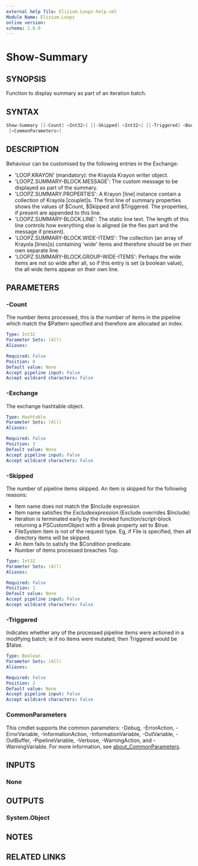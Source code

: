 ```yaml
---
external help file: Elizium.Loopz-help.xml
Module Name: Elizium.Loopz
online version:
schema: 2.0.0
---
```


# Show-Summary

## SYNOPSIS

Function to display summary as part of an iteration batch.

## SYNTAX

```powershell
Show-Summary [[-Count] <Int32>] [[-Skipped] <Int32>] [[-Triggered] <Boolean>] [[-Exchange] <Hashtable>]
 [<CommonParameters>]
```

## DESCRIPTION

  Behaviour can be customised by the following entries in the Exchange:

* 'LOOP.KRAYON' (mandatory): the Krayola Krayon writer object.
* 'LOOPZ.SUMMARY-BLOCK.MESSAGE': The custom message to be displayed as
part of the summary.
* 'LOOPZ.SUMMARY.PROPERTIES': A Krayon [line] instance contain a collection
of Krayola [couplet]s. The first line of summary properties shows the values of
$Count, $Skipped and $Triggered. The properties, if present are appended to this line.
* 'LOOPZ.SUMMARY-BLOCK.LINE': The static line text. The length of this line controls
how everything else is aligned (ie the flex part and the message if present).
* 'LOOPZ.SUMMARY-BLOCK.WIDE-ITEMS': The collection (an array of Krayola [lines]s)
containing 'wide' items and therefore should be on their own separate line.
* 'LOOPZ.SUMMARY-BLOCK.GROUP-WIDE-ITEMS': Perhaps the wide items are not so wide after
all, so if this entry is set (a boolean value), the all wide items appear on their
own line.

## PARAMETERS

### -Count

The number items processed, this is the number of items in the pipeline which match
the $Pattern specified and therefore are allocated an index.

```yaml
Type: Int32
Parameter Sets: (All)
Aliases:

Required: False
Position: 0
Default value: None
Accept pipeline input: False
Accept wildcard characters: False
```

### -Exchange

The exchange hashtable object.

```yaml
Type: Hashtable
Parameter Sets: (All)
Aliases:

Required: False
Position: 3
Default value: None
Accept pipeline input: False
Accept wildcard characters: False
```

### -Skipped

The number of pipeline items skipped. An item is skipped for the following reasons:

* Item name does not match the $Include expression
* Item name satisfies the $Exclude expression. ($Exclude overrides $Include)
* Iteration is terminated early by the invoked function/script-block returning a
PSCustomObject with a Break property set to $true.
* FileSystem item is not of the request type. Eg, if File is specified, then all
directory items will be skipped.
* An item fails to satisfy the $Condition predicate.
* Number of items processed breaches Top.

```yaml
Type: Int32
Parameter Sets: (All)
Aliases:

Required: False
Position: 1
Default value: None
Accept pipeline input: False
Accept wildcard characters: False
```

### -Triggered

Indicates whether any of the processed pipeline items were actioned in a modifying
batch; ie if no items were mutated, then Triggered would be $false.

```yaml
Type: Boolean
Parameter Sets: (All)
Aliases:

Required: False
Position: 2
Default value: None
Accept pipeline input: False
Accept wildcard characters: False
```

### CommonParameters

This cmdlet supports the common parameters: -Debug, -ErrorAction, -ErrorVariable, -InformationAction, -InformationVariable, -OutVariable, -OutBuffer, -PipelineVariable, -Verbose, -WarningAction, and -WarningVariable. For more information, see [about_CommonParameters](http://go.microsoft.com/fwlink/?LinkID=113216).

## INPUTS

### None

## OUTPUTS

### System.Object

## NOTES

## RELATED LINKS
